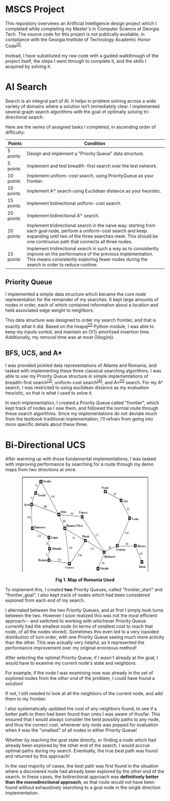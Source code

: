 # MSCS Project

This repository overviews an Artificial Intelligence design project which I completed while completing my Master's in Computer Science at Georgia Tech. The source code for this project is not publically available, in compliance with the Georgia Institute of Technology Academic Honor Code<sup><a href="https://policylibrary.gatech.edu/student-affairs/academic-honor-code">[1]</a></sup>.

Instead, I have substituted my raw code with a guided walkthrough of the project itself, the steps I went through to complete it, and the skills I acquired by solving it.

# AI Search

Search is an integral part of AI. It helps in problem solving across a wide variety of domains where a solution isn’t immediately clear. I  implemented several graph search algorithms with the goal of optimally solving tri-directional search.


Here are the series of assigned tasks I completed, in ascending order of difficulty:

| Points    | Condition                                |
| --------- | ---------------------------------------- |
| 5 points | Design and implement a "Priority Queue" data structure. |
| 5 points | Implement and test breadth-first search over the test network. |
| 10 points | Implement uniform-cost search, using PriorityQueue as your frontier. |
| 10 points | Implement A* search using Euclidean distance as your heuristic. |
| 15 points | Implement bidirectional uniform-cost search. |
| 20 points | Implement bidirectional A* search.  |
| 20 points | Implement tridirectional search in the naive way: starting from each goal node, perform a uniform-cost search and keep expanding until two of the three searches meet. This should be one continuous path that connects all three nodes.  |
| 15 points | Implement tridirectional search in such a way as to consistently improve on the performance of the previous implementation. This means consistently exploring fewer nodes during the search in order to reduce runtime.  |

## Priority Queue

I implemented a simple data structure which became the core node representation for the remainder of my searches. It kept large amounts of nodes in order, each of which contained information about a location and held associated edge weight to neighbors.

This data structure was designed to order my search frontier, and that is exactly what it did. Based on the heapq<sup><a href="https://docs.python.org/2/library/heapq.html">[2]</a></sup> Python module, I was able to keep my inputs sorted, and maintain an O(1) amortized insertion time. Additionally, my removal time was at most O(log(n)).

## BFS, UCS, and A*

I was provided pickled data representations of Atlanta and Romania, and tasked with implementing these three classical searching algorithms. I was able to use my Priority Queue structure in simple implementations of breadth-first search<sup><a href="https://en.wikipedia.org/wiki/Breadth-first_search">[3]</a></sup>, uniform-cost search<sup><a href="https://en.wikipedia.org/wiki/Dijkstra's_algorithm">[4]</a></sup>, and A*<sup><a href="https://en.wikipedia.org/wiki/A*_search_algorithm">[5]</a></sup> search. For my A* search, I was restricted to using euclidean distance as my evaluation heuristic, so that is what I used to solve it.

In each implementation, I created a Priority Queue called "frontier", which kept track of nodes as I saw them, and followed the normal route through these search algorithms. Since my implementations do not deviate much from the textbook traditional implementation, I'll refrain from going into more specific details about these three.

# Bi-Directional UCS

After warming up with those fundamental implementations, I was tasked with improving performance by searching for a route through my demo maps from two directions at once.

<p align="center"><img width="400" height="300" src=images/romania.jpg></img></p>
<div align="center"><b>Fig 1. Map of Romania Used</b></div>

To implement this, I created **two** Priority Queues, called "frontier_start" and "frontier_goal". I also kept track of nodes which had been considered explored from each end of my search.

I alternated between the two Priortiy Queues, and at first I simply took turns between the two. However I soon realized this was not the most efficient approach-- and switched to working with whichever Priority Queue currently had the smallest node (in terms of smallest cost to reach that node, of all the nodes stored). Sometimes this even led to a very lopsided distribution of turn order, with one Priority Queue seeing much more activity than the other. This was actually very helpful, as it represented the performance improvement over my original erroneous method!

After selecting the optimal Priority Queue, if I wasn't already at the goal, I would have to examine my current node's state and neighbors.

For example, if the node I was examining now was already in the set of explored nodes from the *other end* of the problem, I could have found a solution!

If not, I still needed to look at all the neighbors of the current node, and add them to my frontier.

I also systematically updated the cost of any neighbors found, to see if a better path to them had been found than ones I was aware of thusfar. This ensured that I would always consider the best possibly paths to any node, and thus the correct cost, whenever any node was popped for evaluation when it was the "smallest" of all nodes in either Priority Queue!

Whether by reaching the goal state directly, or finding a node which had already been explored by the other end of the search, I would accrue optimal paths during my search. Eventually, the true best path was found and returned by this approach!

In the vast majority of cases, the best path was first found in the situation where a discovered node had already been explored by the other end of the search. In these cases, the bidirectional approach was **definitively better than the monodirectional approach**, as that route would not have been found without exhaustively searching to a goal node in the single direction implementation.
